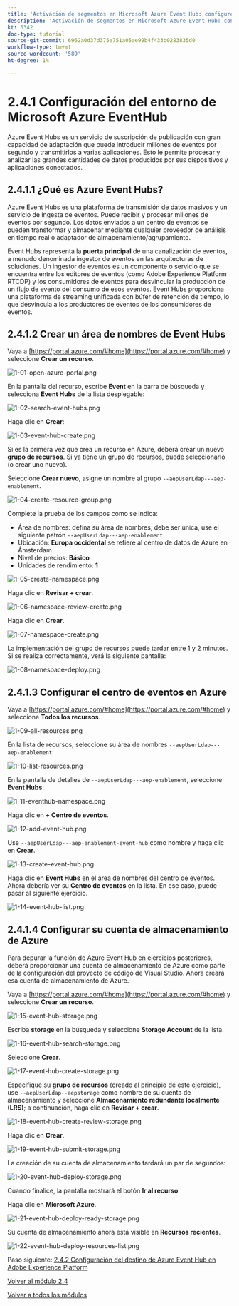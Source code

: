 ```yaml
---
title: 'Activación de segmentos en Microsoft Azure Event Hub: configure Event Hub en Azure'
description: 'Activación de segmentos en Microsoft Azure Event Hub: configure Event Hub en Azure'
kt: 5342
doc-type: tutorial
source-git-commit: 6962a0d37d375e751a05ae99b4f433b0283835d0
workflow-type: tm+mt
source-wordcount: '589'
ht-degree: 1%

---
```


# 2.4.1 Configuración del entorno de Microsoft Azure EventHub

Azure Event Hubs es un servicio de suscripción de publicación con gran capacidad de adaptación que puede introducir millones de eventos por segundo y transmitirlos a varias aplicaciones. Esto le permite procesar y analizar las grandes cantidades de datos producidos por sus dispositivos y aplicaciones conectados.

## 2.4.1.1 ¿Qué es Azure Event Hubs?

Azure Event Hubs es una plataforma de transmisión de datos masivos y un servicio de ingesta de eventos. Puede recibir y procesar millones de eventos por segundo. Los datos enviados a un centro de eventos se pueden transformar y almacenar mediante cualquier proveedor de análisis en tiempo real o adaptador de almacenamiento/agrupamiento.

Event Hubs representa la **puerta principal** de una canalización de eventos, a menudo denominada ingestor de eventos en las arquitecturas de soluciones. Un ingestor de eventos es un componente o servicio que se encuentra entre los editores de eventos (como Adobe Experience Platform RTCDP) y los consumidores de eventos para desvincular la producción de un flujo de evento del consumo de esos eventos. Event Hubs proporciona una plataforma de streaming unificada con búfer de retención de tiempo, lo que desvincula a los productores de eventos de los consumidores de eventos.

## 2.4.1.2 Crear un área de nombres de Event Hubs

Vaya a [https://portal.azure.com/#home](https://portal.azure.com/#home) y seleccione **Crear un recurso**.

![1-01-open-azure-portal.png](./images/1-01-open-azure-portal.png)

En la pantalla del recurso, escribe **Event** en la barra de búsqueda y selecciona **Event Hubs** de la lista desplegable:

![1-02-search-event-hubs.png](./images/1-02-search-event-hubs.png)

Haga clic en **Crear**:

![1-03-event-hub-create.png](./images/1-03-event-hub-create.png)

Si es la primera vez que crea un recurso en Azure, deberá crear un nuevo **grupo de recursos**. Si ya tiene un grupo de recursos, puede seleccionarlo (o crear uno nuevo).

Seleccione **Crear nuevo**, asigne un nombre al grupo `--aepUserLdap---aep-enablement`.

![1-04-create-resource-group.png](./images/1-04-create-resource-group.png)

Complete la prueba de los campos como se indica:

- Área de nombres: defina su área de nombres, debe ser única, use el siguiente patrón `--aepUserLdap---aep-enablement`
- Ubicación: **Europa occidental** se refiere al centro de datos de Azure en Ámsterdam
- Nivel de precios: **Básico**
- Unidades de rendimiento: **1**

![1-05-create-namespace.png](./images/1-05-create-namespace.png)

Haga clic en **Revisar + crear**.

![1-06-namespace-review-create.png](./images/1-06-namespace-review-create.png)

Haga clic en **Crear**.

![1-07-namespace-create.png](./images/1-07-namespace-create.png)

La implementación del grupo de recursos puede tardar entre 1 y 2 minutos. Si se realiza correctamente, verá la siguiente pantalla:

![1-08-namespace-deploy.png](./images/1-08-namespace-deploy.png)

## 2.4.1.3 Configurar el centro de eventos en Azure

Vaya a [https://portal.azure.com/#home](https://portal.azure.com/#home) y seleccione **Todos los recursos**.

![1-09-all-resources.png](./images/1-09-all-resources.png)

En la lista de recursos, seleccione su área de nombres `--aepUserLdap---aep-enablement`:

![1-10-list-resources.png](./images/1-10-list-resources.png)

En la pantalla de detalles de `--aepUserLdap---aep-enablement`, seleccione **Event Hubs**:

![1-11-eventhub-namespace.png](./images/1-11-eventhub-namespace.png)

Haga clic en **+ Centro de eventos**.

![1-12-add-event-hub.png](./images/1-12-add-event-hub.png)

Use `--aepUserLdap---aep-enablement-event-hub` como nombre y haga clic en **Crear**.

![1-13-create-event-hub.png](./images/1-13-create-event-hub.png)

Haga clic en **Event Hubs** en el área de nombres del centro de eventos. Ahora debería ver su **Centro de eventos** en la lista. En ese caso, puede pasar al siguiente ejercicio.

![1-14-event-hub-list.png](./images/1-14-event-hub-list.png)

## 2.4.1.4 Configurar su cuenta de almacenamiento de Azure

Para depurar la función de Azure Event Hub en ejercicios posteriores, deberá proporcionar una cuenta de almacenamiento de Azure como parte de la configuración del proyecto de código de Visual Studio. Ahora creará esa cuenta de almacenamiento de Azure.

Vaya a [https://portal.azure.com/#home](https://portal.azure.com/#home) y seleccione **Crear un recurso**.

![1-15-event-hub-storage.png](./images/1-15-event-hub-storage.png)

Escriba **storage** en la búsqueda y seleccione **Storage Account** de la lista.

![1-16-event-hub-search-storage.png](./images/1-16-event-hub-search-storage.png)

Seleccione **Crear**.

![1-17-event-hub-create-storage.png](./images/1-17-event-hub-create-storage.png)

Especifique su **grupo de recursos** (creado al principio de este ejercicio), use `--aepUserLdap--aepstorage` como nombre de su cuenta de almacenamiento y seleccione **Almacenamiento redundante localmente (LRS)**; a continuación, haga clic en **Revisar + crear**.

![1-18-event-hub-create-review-storage.png](./images/1-18-event-hub-create-review-storage.png)

Haga clic en **Crear**.

![1-19-event-hub-submit-storage.png](./images/1-19-event-hub-submit-storage.png)

La creación de su cuenta de almacenamiento tardará un par de segundos:

![1-20-event-hub-deploy-storage.png](./images/1-20-event-hub-deploy-storage.png)

Cuando finalice, la pantalla mostrará el botón **Ir al recurso**.

Haga clic en **Microsoft Azure**.

![1-21-event-hub-deploy-ready-storage.png](./images/1-21-event-hub-deploy-ready-storage.png)

Su cuenta de almacenamiento ahora está visible en **Recursos recientes**.

![1-22-event-hub-deploy-resources-list.png](./images/1-22-event-hub-deploy-resources-list.png)

Paso siguiente: [2.4.2 Configuración del destino de Azure Event Hub en Adobe Experience Platform](./ex2.md)

[Volver al módulo 2.4](./segment-activation-microsoft-azure-eventhub.md)

[Volver a todos los módulos](./../../../overview.md)
